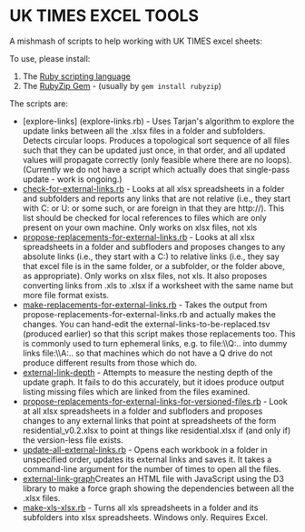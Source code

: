 # UK TIMES EXCEL TOOLS

A mishmash of scripts to help working with UK TIMES excel sheets:

To use, please install:

1. The [Ruby scripting language](www.ruby-lang.org)
2. The [RubyZip Gem](http://rubyzip.sourceforge.net) - (usually by `gem install rubyzip`)

The scripts are:

* [explore-links] (explore-links.rb) - Uses Tarjan's algorithm to explore the update links between all the .xlsx files in a folder and subfolders. Detects circular loops. Produces a topological sort sequence of all files such that they can be updated just once, in that order, and all updated values will propagate correctly (only feasible where there are no loops). (Currently we do not have a script which actually does that single-pass update - work is ongoing.)
* [check-for-external-links.rb](./check-for-external-links.rb) - Looks at all xlsx spreadsheets in a folder and subfolders and reports any links that are not relative (i.e., they start with C: or U: or some such, or are foreign in that they are http://). This list should be checked for local references to files which are only present on your own machine. Only works on xlsx files, not xls
* [propose-replacements-for-external-links.rb](propose-replacements-for-external-links.rb) - Looks at all xlsx spreadsheets in a folder and subfloders and proposes changes to any absolute links (i.e., they start with a C:) to relative links (i.e., they say that excel file is in the same folder, or a subfolder, or the folder above, as appropriate). Only works on xlsx files, not xls. It also proposes converting links from .xls to .xlsx if a worksheet with the same name but more file format exists.
* [make-replacements-for-external-links.rb](make-replacements-for-external-links.rb) - Takes the output from propose-replacements-for-external-links.rb and actually makes the changes. You can hand-edit the  external-links-to-be-replaced.tsv (produced earlier) so that this script makes those replacements too. This is commonly used to turn ephemeral links, e.g. to file:\\\Q:\.. into dummy links file:\\\A:\.. so that machines which do not have a Q drive do not produce different results from those which do.
* [external-link-depth](external-link-depth.rb) - Attempts to measure the nesting depth of the update graph. It fails to do this accurately, but it idoes produce output listing missing files which are linked from the files examined.
* [propose-replacements-for-external-links-for-versioned-files.rb](propose-replacements-for-external-links-for-versioned-files.rb) - Look at all xlsx spreadsheets in a folder and subfloders and proposes changes to any external links that point at spreadsheets of the form residential_v0.2.xlsx to point at things like residential.xlsx if (and only if) the version-less file exists.
* [update-all-external-links.rb](update-all-external-links.rb) - Opens each workbook in a folder in unspecified order, updates its external links and saves it. It takes a command-line argument for the number of times to open all the files.
* [external-link-graph](external-link-graph.rb)Creates an HTML file with JavaScript using the D3 library to make a force graph showing the dependencies between all the .xlsx files.
* [make-xls-xlsx.rb](./make-xls-xlsx.rb) - Turns all xls spreadsheets in a folder and its subfolders into xlsx spreadsheets. Windows only. Requires Excel.

